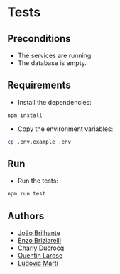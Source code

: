 # Tests

## Preconditions

- The services are running.
- The database is empty.

## Requirements

- Install the dependencies:

```bash
npm install
```

- Copy the environment variables:

```bash
cp .env.example .env
```

## Run

- Run the tests:

```bash
npm run test
```

## Authors

- [João Brilhante](https://github.com/JoaoBrlt)
- [Enzo Briziarelli](https://github.com/enbriziare)
- [Charly Ducrocq](https://github.com/CharlyDucrocq)
- [Quentin Larose](https://github.com/QuentinLarose)
- [Ludovic Marti](https://github.com/LudovicMarti)
